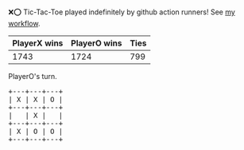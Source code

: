 :x::o: Tic-Tac-Toe played indefinitely by github action runners! See [my workflow](.github/workflows/play.yaml).

|PlayerX wins|PlayerO wins|Ties|
|-|-|-|
|1743|1724|799|

PlayerO's turn.

<pre>
+---+---+---+
| X | X | O |
+---+---+---+
|   | X |   |
+---+---+---+
| X | O | O |
+---+---+---+
</pre>